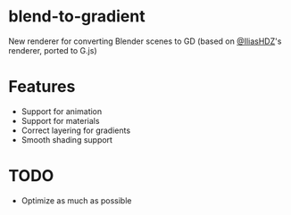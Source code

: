 # blend-to-gradient
New renderer for converting Blender scenes to GD (based on [@IliasHDZ](https://github.com/iliasHDZ)'s renderer, ported to G.js)

# Features
- Support for animation
- Support for materials
- Correct layering for gradients
- Smooth shading support

# TODO
- Optimize as much as possible